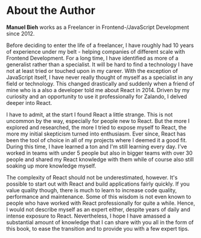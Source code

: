 # About the Author

**Manuel Bieh** works as a Freelancer in Frontend-/JavaScript Development since 2012.

Before deciding to enter the life of a freelancer, I have roughly had 10 years of experience under my belt - helping companies of different scale with Frontend Development. For a long time, I have identified as more of a generalist rather than a specialist. It will be hard to find a technology I have not at least tried or touched upon in my career. With the exception of JavaScript itself, I have never really thought of myself as a specialist in any field or technology. This changed drastically and suddenly when a friend of mine who is a also a developer told me about React in 2014. Driven by my curiosity and an opportunity to use it professionally for Zalando, I delved deeper into React.

I have to admit, at the start I found React a little strange. This is not uncommon by the way, especially for people new to React. But the more I explored and researched, the more I tried to expose myself to React, the more my initial skepticism turned into enthusiasm. Ever since, React has been the tool of choice in all of my projects where I deemed it a good fit. During this time, I have learned a ton and I'm still learning every day. I've worked in teams with under 5 people but also in bigger teams with over 30 people and shared my React knowledge with them while of course also still soaking up more knowledge myself.

The complexity of React should not be underestimated, however. It's possible to start out with React and build applications fairly quickly. If you value quality though, there is much to learn to increase code quality, performance and maintenance. Some of this wisdom is not even known to people who have worked with React professionally for quite a while. Hence, I would not describe myself as an expert either, despite years of daily and intense exposure to React. Nevertheless, I hope I have amassed a substantial amount of knowledge that I can share with you all in the form of this book, to ease the transition and to provide you with a few expert tips. 

